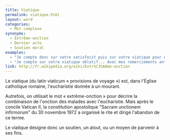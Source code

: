 ```yaml
---
title: Viatique
permalink: viatique.html
layout: word
categories:
  - Mot complexe
synonyms:
  - Êxtrême-onction
  - Dernier acte
  - Soutien moral
examples:
  - "Je compte donc sur votre satisfecit puis sur votre viatique pour éviter toute imprécation inique ! (cf. Correspondance)"
  - "Je compte sur votre viatique oblatif... Avec mes remerciements anticipés, (cf. Correspondance)"
link: http://fr.wikipedia.org/wiki/Extr%C3%AAme-onction
---
```


Le viatique (du latin viaticum « provisions de voyage ») est, dans l'Église catholique romaine, l'eucharistie donnée à un mourant.

Autrefois, on utilisait le mot « extrême-onction » pour décrire la combinaison de l'onction des malades avec l'eucharistie. Mais après le concile Vatican II, la constitution apostolique "Sacram unctionem infirmorum" du 30 novembre 1972 a organisé le rite et dirigé l'abandon de ce terme.

Le viatique désigne donc un soutien, un atout, ou un moyen de parvenir à ses fins.

